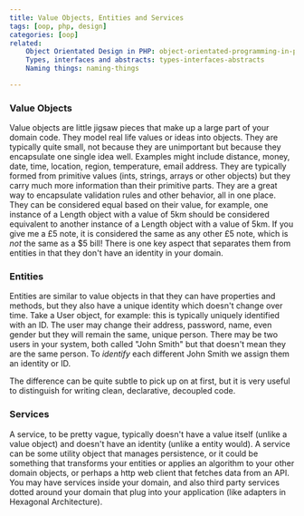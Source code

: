 ```yaml
---
title: Value Objects, Entities and Services
tags: [oop, php, design]
categories: [oop]
related:
    Object Orientated Design in PHP: object-orientated-programming-in-php
    Types, interfaces and abstracts: types-interfaces-abstracts
    Naming things: naming-things

---
```


### Value Objects

Value objects are little jigsaw pieces that make up a large part of your domain code. They model real life values or ideas into objects. They are typically quite small, not because they are unimportant but because they encapsulate one single idea well. Examples might include distance, money, date, time, location, region, temperature, email address. They are typically formed from primitive values (ints, strings, arrays or other objects) but they carry much more information than their primitive parts. They are a great way to encapsulate validation rules and other behavior, all in one place. They can be considered equal based on their value, for example, one instance of a Length object with a value of 5km should be considered equivalent to another instance of a Length object with a value of 5km. If you give me a £5 note, it is considered the same as any other £5 note, which is _not_ the same as a $5 bill!
There is one key aspect that separates them from entities in that they don't have an identity in your domain.

### Entities

Entities are similar to value objects in that they can have properties and methods, but they also have a unique identity which doesn't change over time. Take a User object, for example: this is typically uniquely identified with an ID. The user may change their address, password, name, even gender but they will remain the same, unique person. There may be two users in your system, both called "John Smith" but that doesn't mean they are the same person. To _identify_ each different John Smith we assign them an identity or ID.

The difference can be quite subtle to pick up on at first, but it is very useful to distinguish for writing clean, declarative, decoupled code.

### Services

A service, to be pretty vague, typically doesn't have a value itself (unlike a value object) and doesn't have an identity (unlike a entity would). A service can be some utility object that manages persistence, or it could be something that transforms your entities or applies an algorithm to your other domain objects, or perhaps a http web client that fetches data from an API.
You may have services inside your domain, and also third party services dotted around your domain that plug into your application (like adapters in Hexagonal Architecture).


